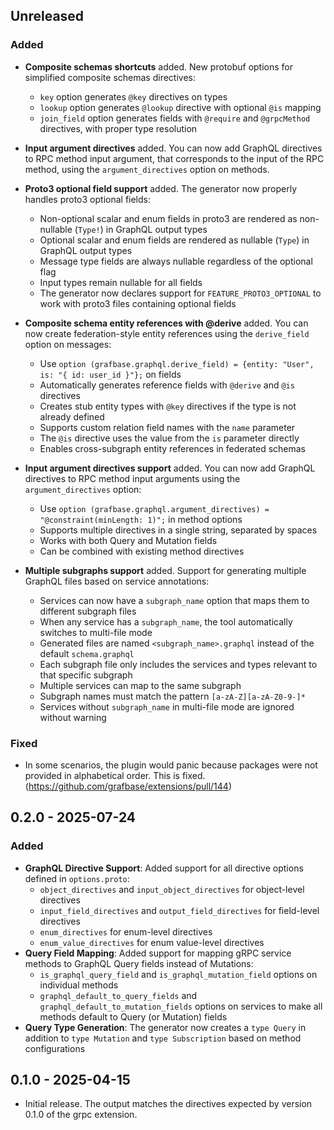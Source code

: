 ## Unreleased

### Added

- **Composite schemas shortcuts** added. New protobuf options for simplified composite schemas directives:
  - `key` option generates `@key` directives on types
  - `lookup` option generates `@lookup` directive with optional `@is` mapping
  - `join_field` option generates fields with `@require` and `@grpcMethod` directives, with proper type resolution

- **Input argument directives** added. You can now add GraphQL directives to RPC method input argument, that corresponds to the input of the RPC method, using the `argument_directives` option on methods.

- **Proto3 optional field support** added. The generator now properly handles proto3 optional fields:
  - Non-optional scalar and enum fields in proto3 are rendered as non-nullable (`Type!`) in GraphQL output types
  - Optional scalar and enum fields are rendered as nullable (`Type`) in GraphQL output types
  - Message type fields are always nullable regardless of the optional flag
  - Input types remain nullable for all fields
  - The generator now declares support for `FEATURE_PROTO3_OPTIONAL` to work with proto3 files containing optional fields

- **Composite schema entity references with @derive** added. You can now create federation-style entity references using the `derive_field` option on messages:
  - Use `option (grafbase.graphql.derive_field) = {entity: "User", is: "{ id: user_id }"};` on fields
  - Automatically generates reference fields with `@derive` and `@is` directives
  - Creates stub entity types with `@key` directives if the type is not already defined
  - Supports custom relation field names with the `name` parameter
  - The `@is` directive uses the value from the `is` parameter directly
  - Enables cross-subgraph entity references in federated schemas

- **Input argument directives support** added. You can now add GraphQL directives to RPC method input arguments using the `argument_directives` option:
  - Use `option (grafbase.graphql.argument_directives) = "@constraint(minLength: 1)";` in method options
  - Supports multiple directives in a single string, separated by spaces
  - Works with both Query and Mutation fields
  - Can be combined with existing method directives

- **Multiple subgraphs support** added. Support for generating multiple GraphQL files based on service annotations:

  - Services can now have a `subgraph_name` option that maps them to different subgraph files
  - When any service has a `subgraph_name`, the tool automatically switches to multi-file mode
  - Generated files are named `<subgraph_name>.graphql` instead of the default `schema.graphql`
  - Each subgraph file only includes the services and types relevant to that specific subgraph
  - Multiple services can map to the same subgraph
  - Subgraph names must match the pattern `[a-zA-Z][a-zA-Z0-9-]*`
  - Services without `subgraph_name` in multi-file mode are ignored without warning

### Fixed

- In some scenarios, the plugin would panic because packages were not provided in alphabetical order. This is fixed. (https://github.com/grafbase/extensions/pull/144)

## 0.2.0 - 2025-07-24

### Added

- **GraphQL Directive Support**: Added support for all directive options defined in `options.proto`:
  - `object_directives` and `input_object_directives` for object-level directives
  - `input_field_directives` and `output_field_directives` for field-level directives
  - `enum_directives` for enum-level directives
  - `enum_value_directives` for enum value-level directives
- **Query Field Mapping**: Added support for mapping gRPC service methods to GraphQL Query fields instead of Mutations:
  - `is_graphql_query_field` and `is_graphql_mutation_field` options on individual methods
  - `graphql_default_to_query_fields` and `graphql_default_to_mutation_fields` options on services to make all methods default to Query (or Mutation) fields
- **Query Type Generation**: The generator now creates a `type Query` in addition to `type Mutation` and `type Subscription` based on method configurations

## 0.1.0 - 2025-04-15

- Initial release. The output matches the directives expected by version 0.1.0 of the grpc extension.
